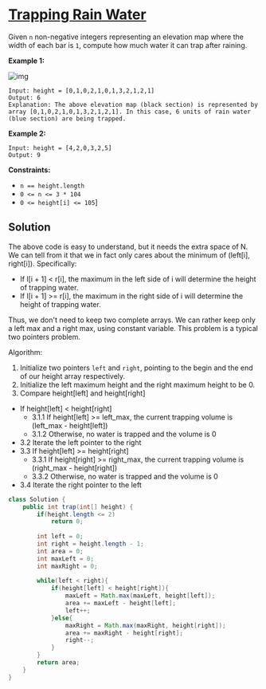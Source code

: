 # [Trapping Rain Water](https://leetcode.com/problems/trapping-rain-water/)

Given `n` non-negative integers representing an elevation map where the width of each bar is `1`, compute how much water it can trap after raining.

 

**Example 1:**

![img](https://assets.leetcode.com/uploads/2018/10/22/rainwatertrap.png)

```
Input: height = [0,1,0,2,1,0,1,3,2,1,2,1]
Output: 6
Explanation: The above elevation map (black section) is represented by array [0,1,0,2,1,0,1,3,2,1,2,1]. In this case, 6 units of rain water (blue section) are being trapped.
```

**Example 2:**

```
Input: height = [4,2,0,3,2,5]
Output: 9
```

 

**Constraints:**

- `n == height.length`
- `0 <= n <= 3 * 104`
- `0 <= height[i] <= 105`]

## Solution

The above code is easy to understand, but it needs the extra space of N. We can tell from it that we in fact only cares about the minimum of (left[i], right[i]). Specifically:

- If l[i + 1] < r[i], the maximum in the left side of i will determine the height of trapping water.
- If l[i + 1] >= r[i], the maximum in the right side of i will determine the height of trapping water.

Thus, we don't need to keep two complete arrays. We can rather keep only a left max and a right max, using constant variable. This problem is a typical two pointers problem.

Algorithm:

1. Initialize two pointers `left` and `right`, pointing to the begin and the end of our height array respectively.
2. Initialize the left maximum height and the right maximum height to be 0.
3. Compare height[left] and height[right]

- If height[left] < height[right]
  - 3.1.1 If height[left] >= left_max, the current trapping volume is (left_max - height[left])
  - 3.1.2 Otherwise, no water is trapped and the volume is 0
- 3.2 Iterate the left pointer to the right
- 3.3 If height[left] >= height[right]
  - 3.3.1 If height[right] >= right_max, the current trapping volume is (right_max - height[right])
  - 3.3.2 Otherwise, no water is trapped and the volume is 0
- 3.4 Iterate the right pointer to the left

```java
class Solution {
    public int trap(int[] height) {
        if(height.length <= 2)
            return 0;
        
        int left = 0;
        int right = height.length - 1;
        int area = 0;
        int maxLeft = 0;
        int maxRight = 0;
        
        while(left < right){
            if(height[left] < height[right]){
                maxLeft = Math.max(maxLeft, height[left]);
                area += maxLeft - height[left];
                left++;
            }else{
                maxRight = Math.max(maxRight, height[right]);
                area += maxRight - height[right];
                right--;
            }
        }
        return area;
    }
}
```

